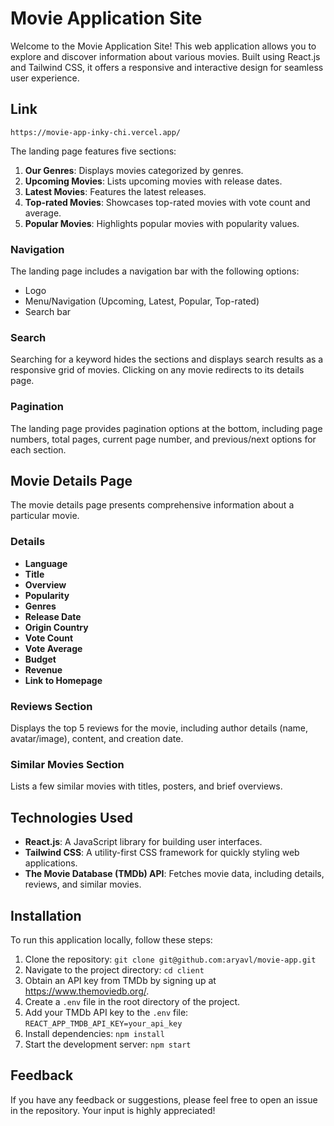# Movie Application Site

Welcome to the Movie Application Site! This web application allows you to explore and discover information about various movies. Built using React.js and Tailwind CSS, it offers a responsive and interactive design for seamless user experience.

## Link 

`https://movie-app-inky-chi.vercel.app/`

The landing page features five sections:

1. **Our Genres**: Displays movies categorized by genres.
2. **Upcoming Movies**: Lists upcoming movies with release dates.
3. **Latest Movies**: Features the latest releases.
4. **Top-rated Movies**: Showcases top-rated movies with vote count and average.
5. **Popular Movies**: Highlights popular movies with popularity values.

### Navigation

The landing page includes a navigation bar with the following options:
- Logo
- Menu/Navigation (Upcoming, Latest, Popular, Top-rated)
- Search bar

### Search

Searching for a keyword hides the sections and displays search results as a responsive grid of movies. Clicking on any movie redirects to its details page.

### Pagination

The landing page provides pagination options at the bottom, including page numbers, total pages, current page number, and previous/next options for each section.

## Movie Details Page

The movie details page presents comprehensive information about a particular movie.

### Details

- **Language**
- **Title**
- **Overview**
- **Popularity**
- **Genres**
- **Release Date**
- **Origin Country**
- **Vote Count**
- **Vote Average**
- **Budget**
- **Revenue**
- **Link to Homepage**

### Reviews Section

Displays the top 5 reviews for the movie, including author details (name, avatar/image), content, and creation date.

### Similar Movies Section

Lists a few similar movies with titles, posters, and brief overviews.

## Technologies Used

- **React.js**: A JavaScript library for building user interfaces.
- **Tailwind CSS**: A utility-first CSS framework for quickly styling web applications.
- **The Movie Database (TMDb) API**: Fetches movie data, including details, reviews, and similar movies.

## Installation

To run this application locally, follow these steps:

1. Clone the repository: `git clone git@github.com:aryavl/movie-app.git`
2. Navigate to the project directory: `cd client`
3. Obtain an API key from TMDb by signing up at https://www.themoviedb.org/.
4. Create a `.env` file in the root directory of the project.
5. Add your TMDb API key to the `.env` file: `REACT_APP_TMDB_API_KEY=your_api_key`
6. Install dependencies: `npm install`
7. Start the development server: `npm start`



## Feedback

If you have any feedback or suggestions, please feel free to open an issue in the repository. Your input is highly appreciated!

